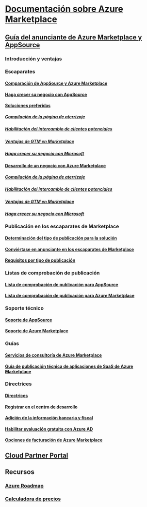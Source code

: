 # [Documentación sobre Azure Marketplace](index.md)  

## [Guía del anunciante de Azure Marketplace y AppSource](./marketplace-publishers-guide.md)  
### Introducción y ventajas  
### Escaparates  
#### [Comparación de AppSource y Azure Marketplace](./comparing-appsource-azure-marketplace.md)  
#### [Haga crecer su negocio con AppSource](./grow-your-business-with-appsource.md) 
#### [Soluciones preferidas](./preferred-solutions.md)
##### [Compilación de la página de aterrizaje](./build-your-landing-page.md)  
##### [Habilitación del intercambio de clientes potenciales](./enable-lead-sharing.md)  
##### [Ventajas de GTM en Marketplace](./gtm-benefits.md)  
##### [Haga crecer su negocio con Microsoft](./promote-your-business-with-microsoft.md)  
#### [Desarrollo de un negocio con Azure Marketplace](./grow-your-business-with-azure-marketplace.md)  
##### [Compilación de la página de aterrizaje](./build-your-landing-page.md)  
##### [Habilitación del intercambio de clientes potenciales](./enable-lead-sharing.md)  
##### [Ventajas de GTM en Marketplace](./gtm-benefits.md)  
##### [Haga crecer su negocio con Microsoft](./promote-your-business-with-microsoft.md)  

### Publicación en los escaparates de Marketplace  
#### [Determinación del tipo de publicación para la solución](./determine-your-listing-type.md)  
#### [Conviértase en anunciante en los escaparates de Marketplace](./become-publisher.md)  
#### [Requisitos por tipo de publicación](./listing-type-requirements.md)  

### Listas de comprobación de publicación  
#### [Lista de comprobación de publicación para AppSource](./publishing-checklist-appsource.md)  
#### [Lista de comprobación de publicación para Azure Marketplace](./publishing-checklist-azure-marketplace.md)  

### Soporte técnico  
#### [Soporte de AppSource](./support-appsource.md)  
#### [Soporte de Azure Marketplace](./support-azure-marketplace.md)  

### Guías  
#### [Servicios de consultoría de Azure Marketplace](consulting-services.md)  
#### [Guía de publicación técnica de aplicaciones de SaaS de Azure Marketplace](marketplace-saas-applications-technical-publishing-guide.md) 

### Directrices  
#### [Directrices](./guidelines.md)  
#### [Registrar en el centro de desarrollo](./register-dev-center.md)  
#### [Adición de la información bancaria y fiscal](./add-bank-tax-info.md)  
#### [Habilitar evaluación gratuita con Azure AD](./enable-trial-using-azure-ad.md)  
#### [Opciones de facturación de Azure Marketplace](./billing-options-azure-marketplace.md)  

## [Cloud Partner Portal](./cloud-partner-portal/cloud-partner-portal-what-is-the-cloud-partner-portal.md)  

## Recursos  
### [Azure Roadmap](https://azure.microsoft.com/roadmap/)  
### [Calculadora de precios](https://azure.microsoft.com/pricing/calculator/)  
